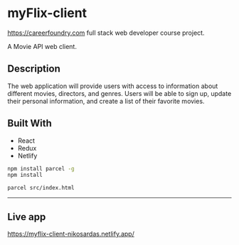 # myFlix-client
https://careerfoundry.com full stack web developer course project.<br>

A Movie API web client.

## Description
The web application will provide users with access to information about different
movies, directors, and genres. Users will be able to sign up, update their
personal information, and create a list of their favorite movies.

## Built With
- React
- Redux
- Netlify

```bash
npm install parcel -g
npm install
```

```bash
parcel src/index.html
```
---

## Live app
https://myflix-client-nikosardas.netlify.app/

